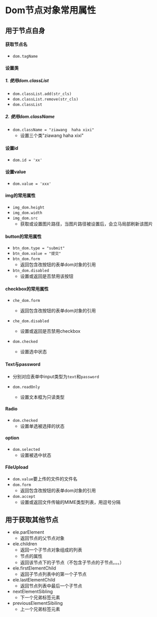 # Dom节点对象常用属性

## 用于节点自身
#### 获取节点名
- `dom.tagName`

#### 设置类
##### 1. 使用dom.classList
- `dom.classList.add(str_cls)`
- `dom.classList.remove(str_cls)`
- `dom.classList`

##### 2. 使用dom.className
- `dom.className = "ziawang  haha xixi"`
	- 设置三个类"ziawang  haha xixi"

#### 设置id
- `dom.id = 'xx'`

#### 设置value
- `dom.value = 'xxx'`

#### img的常用属性
- `img_dom.height`
- `img_dom.width`
- `img_dom.src`
	- 获取或设置图片路径，当图片路径被设置后，会立马局部刷新该图片



#### button的常用属性
- `btn_dom.type = "submit"`
- `btn_dom.value = "提交"`
- `btn_dom.form`
	- 返回包含改按钮的表单dom对象的引用
- `btn_dom.disabled`
	- 设置或返回是否禁用该按钮

#### checkbox的常用属性
- `che_dom.form`
	- 返回包含改按钮的表单dom对象的引用

- `che_dom.disabled`
	- 设置或返回是否禁用checkbox

- `dom.checked`
	- 设置选中状态

#### Text与password
- 分别对应表单中input类型为`text`和`password`

- `dom.readOnly`
	- 设置文本框为只读类型
#### Radio
- `dom.checked`
	- 设置单选被选择的状态

#### option
- `dom.selected`
	- 设置被选中状态


#### FileUpload
- `dom.value`要上传的文件的文件名
- `dom.form`
	- 返回包含改按钮的表单dom对象的引用
- `dom.accept`
	- 设置或返回文件传输的MIME类型列表，用逗号分隔

## 用于获取其他节点
- ele.parElement
	- 返回节点的父节点对象
- ele.children
	- 返回一个子节点对象组成的列表
	- 节点的属性
	- 返回该节点下的子节点（不包含子节点的子节点。。。）
- ele.firstElementChild
	- 返回子节点列表中的第一个子节点
- ele.lastElementChild
	- 返回节点列表中最后一个子节点 
- nextElementSibling
	- 下一个兄弟标签元素
- previousElementSibiling
	- 上一个兄弟标签元素